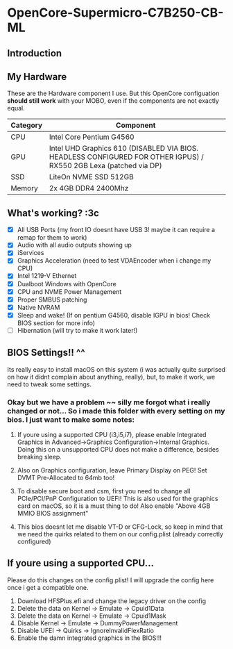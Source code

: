 # OpenCore-Supermicro-C7B250-CB-ML

## Introduction

## My Hardware
These are the Hardware component I use. But this OpenCore configuation <strong>should still work</strong> with your MOBO, even if the components are not exactly equal.


| Category  | Component                            |
| --------- | ------------------------------------ |
| CPU       | Intel Core Pentium G4560                 |
| GPU       | Intel UHD Graphics 610 (DISABLED VIA BIOS. HEADLESS CONFIGURED FOR OTHER IGPUS) / RX550 2GB Lexa (patched via DP)|
| SSD       | LiteOn NVME SSD 512GB		   |
| Memory    | 2x 4GB DDR4 2400Mhz                    |


## What's working? :3c

- [X] All USB Ports (my front IO doesnt have USB 3! maybe it can require a remap for them to work)
- [X] Audio with all audio outputs showing up
- [X] iServices
- [X] Graphics Acceleration (need to test VDAEncoder when i change my CPU)
- [X] Intel 1219-V Ethernet
- [X] Dualboot Windows with OpenCore
- [X] CPU and NVME Power Management
- [X] Proper SMBUS patching
- [X] Native NVRAM
- [X] Sleep and wake! (If on pentium G4560, disable IGPU in bios! Check BIOS section for more info)
- [ ] Hibernation (will try to make it work later!)

## BIOS Settings!! ^^

Its really easy to install macOS on this system (i was actually quite surprised on how it didnt complain about anything, really), but, to make it work, we need to tweak some settings.

### <strong>Okay but we have a problem ~~ </strong>silly me forgot what i really changed or not... So i made this folder with every setting on my bios. I just want to make some notes:

1. If youre using a supported CPU (i3,i5,i7), please enable Integrated Graphics in Advanced->Graphics Configuration->Internal Graphics. Doing this on a unsupported CPU does not make a difference, besides breaking sleep.

2. Also on Graphics configuration, leave Primary Display on PEG! Set DVMT Pre-Allocated to 64mb too!

3. To disable secure boot and csm, first you need to change all PCIe/PCI/PnP Configuration to UEFI! This is also used for the graphics card on macOS, so it is a must thing to do! Also enable "Above 4GB MMIO BIOS assignment"

4. This bios doesnt let me disable VT-D or CFG-Lock, so keep in mind that we need the quirks related to them on our config.plist (already correctly configured)

## If youre using a supported CPU...

Please do this changes on the config.plist! I will upgrade the config here once i get a compatible one.

1. Download HFSPlus.efi and change the legacy driver on the config
2. Delete the data on Kernel -> Emulate -> Cpuid1Data
3. Delete the data on Kernel -> Emulate -> Cpuid1Mask
4. Disable Kernel -> Emulate -> DummyPowerManagement
5. Disable UFEI -> Quirks -> IgnoreInvalidFlexRatio
6. Enable the damn integrated graphics in the BIOS!!!
